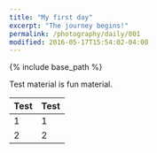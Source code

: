 ```yaml
---
title: "My first day"
excerpt: "The journey begins!"
permalink: /photography/daily/001
modified: 2016-05-17T15:54:02-04:00
---
```


{% include base_path %}

Test material is fun material.

| Test | Test |
|------|------|
|1|1|
|2|2|